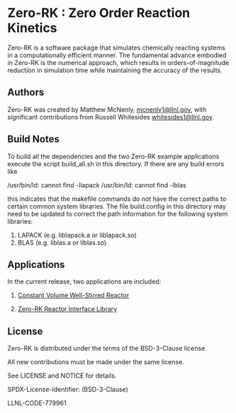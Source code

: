 #  Zero-RK : Zero Order Reaction Kinetics

Zero-RK is a software package that simulates chemically reacting systems in a computationally efficient manner. The fundamental advance embodied in Zero-RK is the numerical approach, which results in orders-of-magnitude reduction in simulation time while maintaining the accuracy of the results.

Authors
----------------
Zero-RK was created by Matthew McNenly, mcnenly1@llnl.gov, with significant contributions from Russell Whitesides whitesides1@llnl.gov.

Build Notes
----------------

To build all the dependencies and the two Zero-RK example applications execute
the script build_all.sh in this directory. If there are any build errors like

/usr/bin/ld: cannot find -llapack
/usr/bin/ld: cannot find -lblas

this indicates that the makefile commands do not have the correct paths to 
certain common system libraries.  The file build.config in this directory 
may need to be updated to correct the path information for the following
system libraries:

1. LAPACK (e.g. liblapack.a or liblapack.so)
2. BLAS (e.g. liblas.a or liblas.so)

Applications
----------------

In the current release, two applications are included:

1. [Constant Volume Well-Stirred Reactor](https://github.com/llnl/zero-rk/blob/master/zerork/applications/constVolumeWSR)

2. [Zero-RK Reactor Interface Library](https://github.com/llnl/zero-rk/blob/master/zerork_reactor)

License
----------------

Zero-RK is distributed under the terms of the BSD-3-Clause license.

All new contributions must be made under the same license.

See LICENSE and NOTICE for details.

SPDX-License-Identifier: (BSD-3-Clause)

LLNL-CODE-779961
